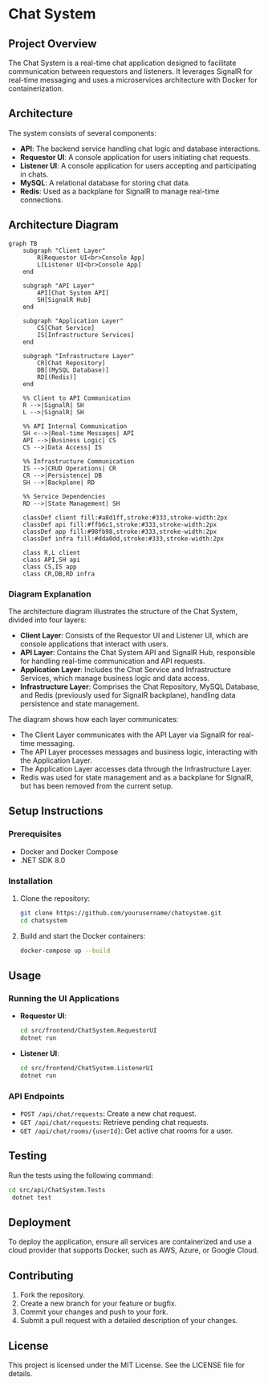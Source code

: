 # Chat System

## Project Overview
The Chat System is a real-time chat application designed to facilitate communication between requestors and listeners. It leverages SignalR for real-time messaging and uses a microservices architecture with Docker for containerization.

## Architecture
The system consists of several components:
- **API**: The backend service handling chat logic and database interactions.
- **Requestor UI**: A console application for users initiating chat requests.
- **Listener UI**: A console application for users accepting and participating in chats.
- **MySQL**: A relational database for storing chat data.
- **Redis**: Used as a backplane for SignalR to manage real-time connections.

## Architecture Diagram
```mermaid
graph TB
    subgraph "Client Layer"
        R[Requestor UI<br>Console App]
        L[Listener UI<br>Console App]
    end

    subgraph "API Layer"
        API[Chat System API]
        SH[SignalR Hub]
    end

    subgraph "Application Layer"
        CS[Chat Service]
        IS[Infrastructure Services]
    end

    subgraph "Infrastructure Layer"
        CR[Chat Repository]
        DB[(MySQL Database)]
        RD[(Redis)]
    end

    %% Client to API Communication
    R -->|SignalR| SH
    L -->|SignalR| SH
    
    %% API Internal Communication
    SH <-->|Real-time Messages| API
    API -->|Business Logic| CS
    CS -->|Data Access| IS
    
    %% Infrastructure Communication
    IS -->|CRUD Operations| CR
    CR -->|Persistence| DB
    SH -->|Backplane| RD

    %% Service Dependencies
    RD -->|State Management| SH
    
    classDef client fill:#a8d1ff,stroke:#333,stroke-width:2px
    classDef api fill:#ffb6c1,stroke:#333,stroke-width:2px
    classDef app fill:#98fb98,stroke:#333,stroke-width:2px
    classDef infra fill:#dda0dd,stroke:#333,stroke-width:2px
    
    class R,L client
    class API,SH api
    class CS,IS app
    class CR,DB,RD infra
```

### Diagram Explanation
The architecture diagram illustrates the structure of the Chat System, divided into four layers:

- **Client Layer**: Consists of the Requestor UI and Listener UI, which are console applications that interact with users.
- **API Layer**: Contains the Chat System API and SignalR Hub, responsible for handling real-time communication and API requests.
- **Application Layer**: Includes the Chat Service and Infrastructure Services, which manage business logic and data access.
- **Infrastructure Layer**: Comprises the Chat Repository, MySQL Database, and Redis (previously used for SignalR backplane), handling data persistence and state management.

The diagram shows how each layer communicates:
- The Client Layer communicates with the API Layer via SignalR for real-time messaging.
- The API Layer processes messages and business logic, interacting with the Application Layer.
- The Application Layer accesses data through the Infrastructure Layer.
- Redis was used for state management and as a backplane for SignalR, but has been removed from the current setup.

## Setup Instructions
### Prerequisites
- Docker and Docker Compose
- .NET SDK 8.0

### Installation
1. Clone the repository:
   ```bash
   git clone https://github.com/yourusername/chatsystem.git
   cd chatsystem
   ```
2. Build and start the Docker containers:
   ```bash
   docker-compose up --build
   ```

## Usage
### Running the UI Applications
- **Requestor UI**:
  ```bash
  cd src/frontend/ChatSystem.RequestorUI
  dotnet run
  ```
- **Listener UI**:
  ```bash
  cd src/frontend/ChatSystem.ListenerUI
  dotnet run
  ```

### API Endpoints
- `POST /api/chat/requests`: Create a new chat request.
- `GET /api/chat/requests`: Retrieve pending chat requests.
- `GET /api/chat/rooms/{userId}`: Get active chat rooms for a user.

## Testing
Run the tests using the following command:
```bash
cd src/api/ChatSystem.Tests
 dotnet test
```

## Deployment
To deploy the application, ensure all services are containerized and use a cloud provider that supports Docker, such as AWS, Azure, or Google Cloud.

## Contributing
1. Fork the repository.
2. Create a new branch for your feature or bugfix.
3. Commit your changes and push to your fork.
4. Submit a pull request with a detailed description of your changes.

## License
This project is licensed under the MIT License. See the LICENSE file for details. 